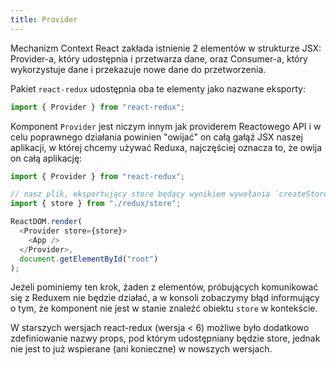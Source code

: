 ```yaml
---
title: Provider
---
```


Mechanizm Context React zakłada istnienie 2 elementów w strukturze JSX: Provider-a, który udostępnia i przetwarza dane, oraz Consumer-a, który wykorzystuje dane i przekazuje nowe dane do przetworzenia.

Pakiet `react-redux` udostępnia oba te elementy jako nazwane eksporty:

```js
import { Provider } from "react-redux";
```

Komponent `Provider` jest niczym innym jak providerem Reactowego API i w celu poprawnego działania powinien "owijać" on całą gałąź JSX naszej aplikacji, w której chcemy używać Reduxa, najczęściej oznacza to, że owija on całą aplikację:

```js
import { Provider } from "react-redux";

// nasz plik, eksportujący store będący wynikiem wywołania `createStore`
import { store } from "./redux/store";

ReactDOM.render(
  <Provider store={store}>
    <App />
  </Provider>,
  document.getElementById("root")
);
```

Jeżeli pominiemy ten krok, żaden z elementów, próbujących komunikować się z Reduxem nie będzie działać, a w konsoli zobaczymy błąd informujący o tym, że komponent nie jest w stanie znaleźć obiektu `store` w kontekście.

W starszych wersjach react-redux (wersja < 6) możliwe było dodatkowo zdefiniowanie nazwy props, pod którym udostępniany będzie store, jednak nie jest to już wspierane (ani konieczne) w nowszych wersjach.
